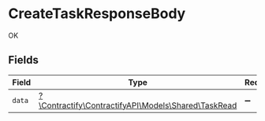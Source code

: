 # CreateTaskResponseBody

OK


## Fields

| Field                                                                                  | Type                                                                                   | Required                                                                               | Description                                                                            |
| -------------------------------------------------------------------------------------- | -------------------------------------------------------------------------------------- | -------------------------------------------------------------------------------------- | -------------------------------------------------------------------------------------- |
| `data`                                                                                 | [?\Contractify\ContractifyAPI\Models\Shared\TaskRead](../../Models/Shared/TaskRead.md) | :heavy_minus_sign:                                                                     | N/A                                                                                    |